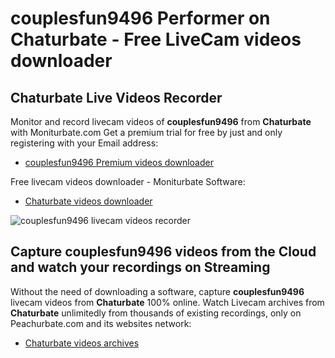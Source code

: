 # couplesfun9496 Performer on Chaturbate - Free LiveCam videos downloader

## Chaturbate Live Videos Recorder

Monitor and record livecam videos of **couplesfun9496** from **Chaturbate** with Moniturbate.com
Get a premium trial for free by just and only registering with your Email address:
* [couplesfun9496 Premium videos downloader](https://moniturbate.com/request-demo-licence-key.html)

Free livecam videos downloader - Moniturbate Software:
* [Chaturbate videos downloader](https://moniturbate.com/moniturbate-download-software.html)

![couplesfun9496 livecam videos recorder](https://peachurnet.com/templates/moniturbate-software.png)


## Capture couplesfun9496 videos from the Cloud and watch your recordings on Streaming

Without the need of downloading a software, capture **couplesfun9496** livecam videos from **Chaturbate** 100% online.
Watch Livecam archives from **Chaturbate** unlimitedly from thousands of existing recordings, only on Peachurbate.com and its websites network:
* [Chaturbate videos archives](https://peachurnet.com/)